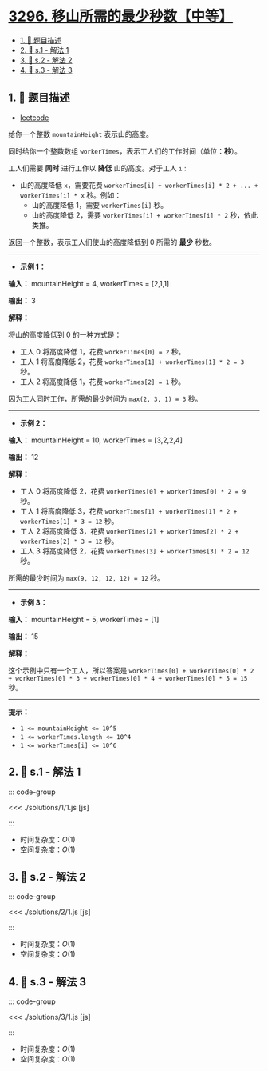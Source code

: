 # [3296. 移山所需的最少秒数【中等】](https://github.com/tnotesjs/TNotes.leetcode/tree/main/notes/3296.%20%E7%A7%BB%E5%B1%B1%E6%89%80%E9%9C%80%E7%9A%84%E6%9C%80%E5%B0%91%E7%A7%92%E6%95%B0%E3%80%90%E4%B8%AD%E7%AD%89%E3%80%91)

<!-- region:toc -->

- [1. 📝 题目描述](#1--题目描述)
- [2. 🎯 s.1 - 解法 1](#2--s1---解法-1)
- [3. 🎯 s.2 - 解法 2](#3--s2---解法-2)
- [4. 🎯 s.3 - 解法 3](#4--s3---解法-3)

<!-- endregion:toc -->

## 1. 📝 题目描述

- [leetcode](https://leetcode.cn/problems/minimum-number-of-seconds-to-make-mountain-height-zero/)

给你一个整数 `mountainHeight` 表示山的高度。

同时给你一个整数数组 `workerTimes`，表示工人们的工作时间（单位：**秒**）。

工人们需要 **同时** 进行工作以 **降低** 山的高度。对于工人 `i` :

- 山的高度降低 `x`，需要花费 `workerTimes[i] + workerTimes[i] * 2 + ... + workerTimes[i] * x` 秒。例如：
  - 山的高度降低 1，需要 `workerTimes[i]` 秒。
  - 山的高度降低 2，需要 `workerTimes[i] + workerTimes[i] * 2` 秒，依此类推。

返回一个整数，表示工人们使山的高度降低到 0 所需的 **最少** 秒数。

---

- **示例 1：**

**输入：** mountainHeight = 4, workerTimes = [2,1,1]

**输出：** 3

**解释：**

将山的高度降低到 0 的一种方式是：

- 工人 0 将高度降低 1，花费 `workerTimes[0] = 2` 秒。
- 工人 1 将高度降低 2，花费 `workerTimes[1] + workerTimes[1] * 2 = 3` 秒。
- 工人 2 将高度降低 1，花费 `workerTimes[2] = 1` 秒。

因为工人同时工作，所需的最少时间为 `max(2, 3, 1) = 3` 秒。

---

- **示例 2：**

**输入：** mountainHeight = 10, workerTimes = [3,2,2,4]

**输出：** 12

**解释：**

- 工人 0 将高度降低 2，花费 `workerTimes[0] + workerTimes[0] * 2 = 9` 秒。
- 工人 1 将高度降低 3，花费 `workerTimes[1] + workerTimes[1] * 2 + workerTimes[1] * 3 = 12` 秒。
- 工人 2 将高度降低 3，花费 `workerTimes[2] + workerTimes[2] * 2 + workerTimes[2] * 3 = 12` 秒。
- 工人 3 将高度降低 2，花费 `workerTimes[3] + workerTimes[3] * 2 = 12` 秒。

所需的最少时间为 `max(9, 12, 12, 12) = 12` 秒。

---

- **示例 3：**

**输入：** mountainHeight = 5, workerTimes = [1]

**输出：** 15

**解释：**

这个示例中只有一个工人，所以答案是 `workerTimes[0] + workerTimes[0] * 2 + workerTimes[0] * 3 + workerTimes[0] * 4 + workerTimes[0] * 5 = 15` 秒。

---

**提示：**

- `1 <= mountainHeight <= 10^5`
- `1 <= workerTimes.length <= 10^4`
- `1 <= workerTimes[i] <= 10^6`

## 2. 🎯 s.1 - 解法 1

::: code-group

<<< ./solutions/1/1.js [js]

:::

- 时间复杂度：$O(1)$
- 空间复杂度：$O(1)$

## 3. 🎯 s.2 - 解法 2

::: code-group

<<< ./solutions/2/1.js [js]

:::

- 时间复杂度：$O(1)$
- 空间复杂度：$O(1)$

## 4. 🎯 s.3 - 解法 3

::: code-group

<<< ./solutions/3/1.js [js]

:::

- 时间复杂度：$O(1)$
- 空间复杂度：$O(1)$
